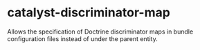 # catalyst-discriminator-map
Allows the specification of Doctrine discriminator maps in bundle configuration files instead of under the parent entity.
